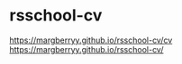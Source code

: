 # rsschool-cv
https://margberryy.github.io/rsschool-cv/cv
<br>
https://margberryy.github.io/rsschool-cv/

